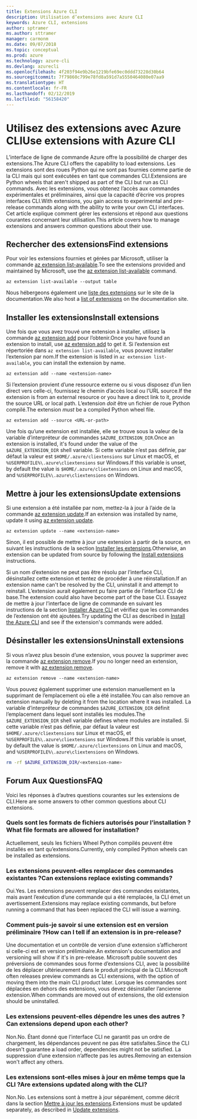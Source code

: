 ```yaml
---
title: Extensions Azure CLI
description: Utilisation d’extensions avec Azure CLI
keywords: Azure CLI, extensions
author: sptramer
ms.author: sttramer
manager: carmonm
ms.date: 09/07/2018
ms.topic: conceptual
ms.prod: azure
ms.technology: azure-cli
ms.devlang: azurecli
ms.openlocfilehash: 4f203f94e9b26e1219bfe69ec0ddd73228d30b64
ms.sourcegitcommit: 7f79860c799e78fd8a591d7a5550464080e07aa9
ms.translationtype: HT
ms.contentlocale: fr-FR
ms.lasthandoff: 02/12/2019
ms.locfileid: "56158420"
---
```

# <a name="use-extensions-with-azure-cli"></a><span data-ttu-id="12ec7-104">Utilisez des extensions avec Azure CLI</span><span class="sxs-lookup"><span data-stu-id="12ec7-104">Use extensions with Azure CLI</span></span> 

<span data-ttu-id="12ec7-105">L’interface de ligne de commande Azure offre la possibilité de charger des extensions.</span><span class="sxs-lookup"><span data-stu-id="12ec7-105">The Azure CLI offers the capability to load extensions.</span></span> <span data-ttu-id="12ec7-106">Les extensions sont des roues Python qui ne sont pas fournies comme partie de la CLI mais qui sont exécutées en tant que commandes CLI.</span><span class="sxs-lookup"><span data-stu-id="12ec7-106">Extensions are Python wheels that aren't shipped as part of the CLI but run as CLI commands.</span></span>
<span data-ttu-id="12ec7-107">Avec les extensions, vous obtenez l’accès aux commandes expérimentales et préliminaires, ainsi que la capacité d’écrire vos propres interfaces CLI.</span><span class="sxs-lookup"><span data-stu-id="12ec7-107">With extensions, you gain access to experimental and pre-release commands along with the ability to write your own CLI interfaces.</span></span> <span data-ttu-id="12ec7-108">Cet article explique comment gérer les extensions et répond aux questions courantes concernant leur utilisation.</span><span class="sxs-lookup"><span data-stu-id="12ec7-108">This article covers how to manage extensions and answers common questions about their use.</span></span>

## <a name="find-extensions"></a><span data-ttu-id="12ec7-109">Rechercher des extensions</span><span class="sxs-lookup"><span data-stu-id="12ec7-109">Find extensions</span></span>

<span data-ttu-id="12ec7-110">Pour voir les extensions fournies et gérées par Microsoft, utiliser la commande [az extension list-available](/cli/azure/extension#az-extension-list-available).</span><span class="sxs-lookup"><span data-stu-id="12ec7-110">To see the extensions provided and maintained by Microsoft, use the [az extension list-available](/cli/azure/extension#az-extension-list-available) command.</span></span>

```azurecli-interactive
az extension list-available --output table
```

<span data-ttu-id="12ec7-111">Nous hébergeons également une [liste des extensions](azure-cli-extensions-list.md) sur le site de la documentation.</span><span class="sxs-lookup"><span data-stu-id="12ec7-111">We also host a [list of extensions](azure-cli-extensions-list.md) on the documentation site.</span></span>

## <a name="install-extensions"></a><span data-ttu-id="12ec7-112">Installer les extensions</span><span class="sxs-lookup"><span data-stu-id="12ec7-112">Install extensions</span></span>

<span data-ttu-id="12ec7-113">Une fois que vous avez trouvé une extension à installer, utilisez la commande [az extension add](https://docs.microsoft.com/cli/azure/extension#az-extension-add) pour l’obtenir.</span><span class="sxs-lookup"><span data-stu-id="12ec7-113">Once you have found an extension to install, use [az extension add](https://docs.microsoft.com/cli/azure/extension#az-extension-add) to get it.</span></span> <span data-ttu-id="12ec7-114">Si l’extension est répertoriée dans `az extension list-available`, vous pouvez installer l’extension par nom.</span><span class="sxs-lookup"><span data-stu-id="12ec7-114">If the extension is listed in `az extension list-available`, you can install the extension by name.</span></span>

```azurecli-interactive
az extension add --name <extension-name>
```

<span data-ttu-id="12ec7-115">Si l’extension provient d’une ressource externe ou si vous disposez d’un lien direct vers celle-ci, fournissez le chemin d’accès local ou l’URL source.</span><span class="sxs-lookup"><span data-stu-id="12ec7-115">If the extension is from an external resource or you have a direct link to it, provide the source URL or local path.</span></span> <span data-ttu-id="12ec7-116">L’extension _doit_ être un fichier de roue Python compilé.</span><span class="sxs-lookup"><span data-stu-id="12ec7-116">The extension _must_ be a compiled Python wheel file.</span></span>

```azurecli-interactive
az extension add --source <URL-or-path>
```

<span data-ttu-id="12ec7-117">Une fois qu’une extension est installée, elle se trouve sous la valeur de la variable d’interpréteur de commandes `$AZURE_EXTENSION_DIR`.</span><span class="sxs-lookup"><span data-stu-id="12ec7-117">Once an extension is installed, it's found under the value of the `$AZURE_EXTENSION_DIR` shell variable.</span></span> <span data-ttu-id="12ec7-118">Si cette variable n’est pas définie, par défaut la valeur est `$HOME/.azure/cliextensions` sur Linux et macOS, et `%USERPROFILE%\.azure\cliextensions` sur Windows.</span><span class="sxs-lookup"><span data-stu-id="12ec7-118">If this variable is unset, by default the value is `$HOME/.azure/cliextensions` on Linux and macOS, and `%USERPROFILE%\.azure\cliextensions` on Windows.</span></span>

## <a name="update-extensions"></a><span data-ttu-id="12ec7-119">Mettre à jour les extensions</span><span class="sxs-lookup"><span data-stu-id="12ec7-119">Update extensions</span></span>

<span data-ttu-id="12ec7-120">Si une extension a été installée par nom, mettez-la à jour à l’aide de la commande [az extension update](https://docs.microsoft.com/cli/azure/extension#az-extension-update).</span><span class="sxs-lookup"><span data-stu-id="12ec7-120">If an extension was installed by name, update it using [az extension update](https://docs.microsoft.com/cli/azure/extension#az-extension-update).</span></span>

```azurecli-interactive
az extension update --name <extension-name>
```

<span data-ttu-id="12ec7-121">Sinon, il est possible de mettre à jour une extension à partir de la source, en suivant les instructions de la section [Installer les extensions](#install-extensions).</span><span class="sxs-lookup"><span data-stu-id="12ec7-121">Otherwise, an extension can be updated from source by following the [Install extensions](#install-extensions) instructions.</span></span>

<span data-ttu-id="12ec7-122">Si un nom d’extension ne peut pas être résolu par l’interface CLI, désinstallez cette extension et tentez de procéder à une réinstallation.</span><span class="sxs-lookup"><span data-stu-id="12ec7-122">If an extension name can't be resolved by the CLI, uninstall it and attempt to reinstall.</span></span> <span data-ttu-id="12ec7-123">L’extension aurait également pu faire partie de l’interface CLI de base.</span><span class="sxs-lookup"><span data-stu-id="12ec7-123">The extension could also have become part of the base CLI.</span></span>
<span data-ttu-id="12ec7-124">Essayez de mettre à jour l’interface de ligne de commande en suivant les instructions de la section [Installer Azure CLI](install-azure-cli.md) et vérifiez que les commandes de l’extension ont été ajoutées.</span><span class="sxs-lookup"><span data-stu-id="12ec7-124">Try updating the CLI as described in [Install the Azure CLI](install-azure-cli.md) and see if the extension's commands were added.</span></span>

## <a name="uninstall-extensions"></a><span data-ttu-id="12ec7-125">Désinstaller les extensions</span><span class="sxs-lookup"><span data-stu-id="12ec7-125">Uninstall extensions</span></span>

<span data-ttu-id="12ec7-126">Si vous n’avez plus besoin d’une extension, vous pouvez la supprimer avec la commande [az extension remove](https://docs.microsoft.com/cli/azure/extension#az-extension-remove).</span><span class="sxs-lookup"><span data-stu-id="12ec7-126">If you no longer need an extension, remove it with [az extension remove](https://docs.microsoft.com/cli/azure/extension#az-extension-remove).</span></span>

```azurecli-interactive
az extension remove --name <extension-name>
```

<span data-ttu-id="12ec7-127">Vous pouvez également supprimer une extension manuellement en la supprimant de l’emplacement où elle a été installée.</span><span class="sxs-lookup"><span data-stu-id="12ec7-127">You can also remove an extension manually by deleting it from the location where it was installed.</span></span> <span data-ttu-id="12ec7-128">La variable d’interpréteur de commandes `$AZURE_EXTENSION_DIR` définit l’emplacement dans lequel sont installés les modules.</span><span class="sxs-lookup"><span data-stu-id="12ec7-128">The `$AZURE_EXTENSION_DIR` shell variable defines where modules are installed.</span></span>
<span data-ttu-id="12ec7-129">Si cette variable n’est pas définie, par défaut la valeur est `$HOME/.azure/cliextensions` sur Linux et macOS, et `%USERPROFILE%\.azure\cliextensions` sur Windows.</span><span class="sxs-lookup"><span data-stu-id="12ec7-129">If this variable is unset, by default the value is `$HOME/.azure/cliextensions` on Linux and macOS, and `%USERPROFILE%\.azure\cliextensions` on Windows.</span></span>

```bash
rm -rf $AZURE_EXTENSION_DIR/<extension-name>
```

## <a name="faq"></a><span data-ttu-id="12ec7-130">Forum Aux Questions</span><span class="sxs-lookup"><span data-stu-id="12ec7-130">FAQ</span></span>

<span data-ttu-id="12ec7-131">Voici les réponses à d’autres questions courantes sur les extensions de CLI.</span><span class="sxs-lookup"><span data-stu-id="12ec7-131">Here are some answers to other common questions about CLI extensions.</span></span>

### <a name="what-file-formats-are-allowed-for-installation"></a><span data-ttu-id="12ec7-132">Quels sont les formats de fichiers autorisés pour l’installation ?</span><span class="sxs-lookup"><span data-stu-id="12ec7-132">What file formats are allowed for installation?</span></span>

<span data-ttu-id="12ec7-133">Actuellement, seuls les fichiers Wheel Python compilés peuvent être installés en tant qu’extensions.</span><span class="sxs-lookup"><span data-stu-id="12ec7-133">Currently, only compiled Python wheels can be installed as extensions.</span></span>

### <a name="can-extensions-replace-existing-commands"></a><span data-ttu-id="12ec7-134">Les extensions peuvent-elles remplacer des commandes existantes ?</span><span class="sxs-lookup"><span data-stu-id="12ec7-134">Can extensions replace existing commands?</span></span>

<span data-ttu-id="12ec7-135">Oui.</span><span class="sxs-lookup"><span data-stu-id="12ec7-135">Yes.</span></span> <span data-ttu-id="12ec7-136">Les extensions peuvent remplacer des commandes existantes, mais avant l’exécution d’une commande qui a été remplacée, la CLI émet un avertissement.</span><span class="sxs-lookup"><span data-stu-id="12ec7-136">Extensions may replace existing commands, but before running a command that has been replaced the CLI will issue a warning.</span></span>

### <a name="how-can-i-tell-if-an-extension-is-in-pre-release"></a><span data-ttu-id="12ec7-137">Comment puis-je savoir si une extension est en version préliminaire ?</span><span class="sxs-lookup"><span data-stu-id="12ec7-137">How can I tell if an extension is in pre-release?</span></span>

<span data-ttu-id="12ec7-138">Une documentation et un contrôle de version d’une extension s’afficheront si celle-ci est en version préliminaire.</span><span class="sxs-lookup"><span data-stu-id="12ec7-138">An extension's documentation and versioning will show if it's in pre-release.</span></span> <span data-ttu-id="12ec7-139">Microsoft publie souvent des préversions de commandes sous forme d’extensions CLI, avec la possibilité de les déplacer ultérieurement dans le produit principal de la CLI.</span><span class="sxs-lookup"><span data-stu-id="12ec7-139">Microsoft often releases preview commands as CLI extensions, with the option of moving them into the main CLI product later.</span></span> <span data-ttu-id="12ec7-140">Lorsque les commandes sont déplacées en dehors des extensions, vous devez désinstaller l’ancienne extension.</span><span class="sxs-lookup"><span data-stu-id="12ec7-140">When commands are moved out of extensions, the old extension should be uninstalled.</span></span> 

### <a name="can-extensions-depend-upon-each-other"></a><span data-ttu-id="12ec7-141">Les extensions peuvent-elles dépendre les unes des autres ?</span><span class="sxs-lookup"><span data-stu-id="12ec7-141">Can extensions depend upon each other?</span></span>

<span data-ttu-id="12ec7-142"> Non.</span><span class="sxs-lookup"><span data-stu-id="12ec7-142">No.</span></span> <span data-ttu-id="12ec7-143">Étant donné que l’interface CLI ne garantit pas un ordre de chargement, les dépendances peuvent ne pas être satisfaites.</span><span class="sxs-lookup"><span data-stu-id="12ec7-143">Since the CLI doesn't guarantee a load order, dependencies might not be satisfied.</span></span> <span data-ttu-id="12ec7-144">La suppression d’une extension n’affecte pas les autres.</span><span class="sxs-lookup"><span data-stu-id="12ec7-144">Removing an extension won't affect any others.</span></span>

### <a name="are-extensions-updated-along-with-the-cli"></a><span data-ttu-id="12ec7-145">Les extensions sont-elles mises à jour en même temps que la CLI ?</span><span class="sxs-lookup"><span data-stu-id="12ec7-145">Are extensions updated along with the CLI?</span></span>

<span data-ttu-id="12ec7-146"> Non.</span><span class="sxs-lookup"><span data-stu-id="12ec7-146">No.</span></span> <span data-ttu-id="12ec7-147">Les extensions sont à mettre à jour séparément, comme décrit dans la section [Mettre à jour les extensions](#update-extensions).</span><span class="sxs-lookup"><span data-stu-id="12ec7-147">Extensions must be updated separately, as described in [Update extensions](#update-extensions).</span></span>
